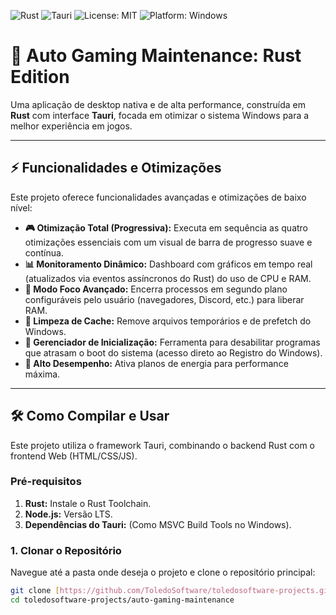 ![Rust](https://img.shields.io/badge/Rust-000000?style=for-the-badge&logo=rust)
![Tauri](https://img.shields.io/badge/Tauri-61DAFB?style=for-the-badge&logo=tauri)
![License: MIT](https://img.shields.io/badge/License-MIT-yellow.svg?style=for-the-badge)
![Platform: Windows](https://img.shields.io/badge/Platform-Windows-0078D6.svg?style=for-the-badge&logo=windows)

# 🚀 Auto Gaming Maintenance: Rust Edition

Uma aplicação de desktop nativa e de alta performance, construída em **Rust** com interface **Tauri**, focada em otimizar o sistema Windows para a melhor experiência em jogos.
 
---

## ⚡ Funcionalidades e Otimizações

Este projeto oferece funcionalidades avançadas e otimizações de baixo nível:

* **🎮 Otimização Total (Progressiva):** Executa em sequência as quatro otimizações essenciais com um visual de barra de progresso suave e contínua.
* **📊 Monitoramento Dinâmico:** Dashboard com gráficos em tempo real (atualizados via eventos assíncronos do Rust) do uso de CPU e RAM.
* **🎯 Modo Foco Avançado:** Encerra processos em segundo plano configuráveis pelo usuário (navegadores, Discord, etc.) para liberar RAM.
* **🧹 Limpeza de Cache:** Remove arquivos temporários e de prefetch do Windows.
* **🔌 Gerenciador de Inicialização:** Ferramenta para desabilitar programas que atrasam o boot do sistema (acesso direto ao Registro do Windows).
* **🚀 Alto Desempenho:** Ativa planos de energia para performance máxima.

---

## 🛠️ Como Compilar e Usar

Este projeto utiliza o framework Tauri, combinando o backend Rust com o frontend Web (HTML/CSS/JS).

### Pré-requisitos

1.  **Rust:** Instale o Rust Toolchain.
2.  **Node.js:** Versão LTS.
3.  **Dependências do Tauri:** (Como MSVC Build Tools no Windows).

### 1. Clonar o Repositório

Navegue até a pasta onde deseja o projeto e clone o repositório principal:
```bash
git clone [https://github.com/ToledoSoftware/toledosoftware-projects.git](https://github.com/ToledoSoftware/toledosoftware-projects.git)
cd toledosoftware-projects/auto-gaming-maintenance